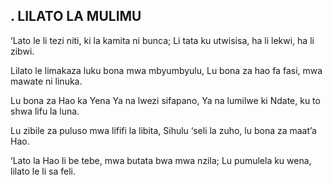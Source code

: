 ## .  LILATO LA MULIMU

‘Lato le li tezi niti, ki la kamita ni bunca;
Li tata ku utwisisa, ha li lekwi, ha li zibwi.


Lilato le limakaza luku bona mwa mbyumbyulu,
Lu bona za hao fa fasi, mwa mawate ni linuka.


Lu bona za Hao ka Yena Ya na lwezi sifapano,
Ya na lumilwe ki Ndate, ku to shwa lifu la luna.


Lu zibile za puluso mwa lififi la libita,
Sihulu ‘seli la zuho, lu bona za maat’a Hao.


‘Lato la Hao li be tebe, mwa butata bwa mwa nzila;
Lu pumulela ku wena, lilato le li sa feli.


